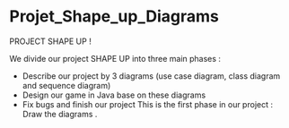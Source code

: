 # Projet_Shape_up_Diagrams
PROJECT SHAPE UP !

We divide our project SHAPE UP into three main phases :
-	Describe our project by 3 diagrams (use case diagram, class diagram and sequence diagram)
-	Design our game in Java base on these diagrams
-	Fix bugs and finish our project
This is the first phase in our project : Draw the diagrams .


